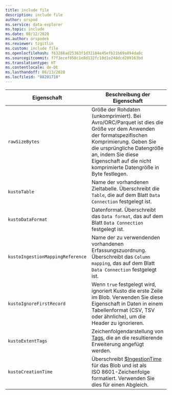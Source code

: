 ```yaml
---
title: include file
description: include file
author: orspod
ms.service: data-explorer
ms.topic: include
ms.date: 08/12/2020
ms.author: orspodek
ms.reviewer: tzgitlin
ms.custom: include file
ms.openlocfilehash: f63288ad25363f1d32184e45efb21b69a894da0c
ms.sourcegitcommit: f7f3ecef858c1e8d132fc10d1e240dcd209163bd
ms.translationtype: HT
ms.contentlocale: de-DE
ms.lasthandoff: 08/13/2020
ms.locfileid: "88201718"
---
```

|**Eigenschaft** | **Beschreibung der Eigenschaft**|
|---|---|
| `rawSizeBytes` | Größe der Rohdaten (unkomprimiert). Bei Avro/ORC/Parquet ist dies die Größe vor dem Anwenden der formatspezifischen Komprimierung. Geben Sie die ursprüngliche Datengröße an, indem Sie diese Eigenschaft auf die nicht komprimierte Datengröße in Byte festlegen.|
| `kustoTable` |  Name der vorhandenen Zieltabelle. Überschreibt die `Table`, die auf dem Blatt `Data Connection` festgelegt ist. |
| `kustoDataFormat` |  Datenformat. Überschreibt das `Data format`, das auf dem Blatt `Data Connection` festgelegt ist. |
| `kustoIngestionMappingReference` |  Name der zu verwendenden vorhandenen Erfassungszuordnung. Überschreibt das `Column mapping`, das auf dem Blatt `Data Connection` festgelegt ist.|
| `kustoIgnoreFirstRecord` | Wenn `true` festgelegt wird, ignoriert Kusto die erste Zeile im Blob. Verwenden Sie diese Eigenschaft in Daten in einem Tabellenformat (CSV, TSV oder ähnliche), um die Header zu ignorieren. |
| `kustoExtentTags` | Zeichenfolgendarstellung von [Tags](../kusto/management/extents-overview.md#extent-tagging), die an die resultierende Erweiterung angefügt werden. |
| `kustoCreationTime` |  Überschreibt [$IngestionTime](../kusto/query/ingestiontimefunction.md?pivots=azuredataexplorer) für das Blob und ist als ISO 8601-Zeichenfolge formatiert. Verwenden Sie dies für einen Abgleich. |
